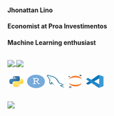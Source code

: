 #### Jhonattan Lino

#### Economist at Proa Investimentos

#### Machine Learning enthusiast
##

<div>
<a href="https://github.com/Jhonattanln">
  <img align="center" height="180rem" src="https://github-readme-stats.vercel.app/api?username=Jhonattanln&show_icons=true&theme=dark">
</a>
<a href="https://github.com/Jhonattanln">
  <img align="center" height="180rem" src="https://github-readme-stats.vercel.app/api/top-langs/?username=Jhonattanln&layout=compact&theme=dark">
</a>
<div>
  
<div style="display: inline_block"><br>
  <img align="center" alt="Python" height="30" width="40" src="https://raw.githubusercontent.com/devicons/devicon/master/icons/python/python-original.svg">
  <img align="center" alt="RStudio" height="30" width="40" src="https://raw.githubusercontent.com/devicons/devicon/master/icons/rstudio/rstudio-original.svg">
  <img align="center" alt="MySQL" height="30" width="40" src="https://raw.githubusercontent.com/devicons/devicon/master/icons/mysql/mysql-original.svg">
  <img align="center" alt="Jupyter" height="30" width="40" src="https://raw.githubusercontent.com/devicons/devicon/master/icons/jupyter/jupyter-original.svg">
  <img align="center" alt="VSCode" height="30" width="40" src="https://raw.githubusercontent.com/devicons/devicon/master/icons/vscode/vscode-original.svg">
</div>

##

<div
<a href="https://www.linkedin.com/in/jhonattan-economia/" target="_blank"><img src="https://img.shields.io/badge/LinkedIn-0077B5?style=for-the-badge&logo=linkedin&logoColor=white" target="_blank"></a>
<div>
